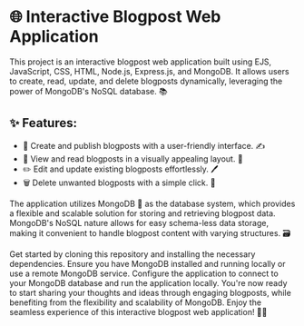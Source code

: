 <h1>🌐 Interactive Blogpost Web Application</h1>
<p>This project is an interactive blogpost web application built using EJS, JavaScript, CSS, HTML, Node.js, Express.js, and MongoDB. It allows users to create, read, update, and delete blogposts dynamically, leveraging the power of MongoDB's NoSQL database. 📚</p>
<h2>✨ Features:</h2>
<ul>
  <li>📝 Create and publish blogposts with a user-friendly interface. ✍️</li>
  <li>👀 View and read blogposts in a visually appealing layout. 📖</li>
  <li>✏️ Edit and update existing blogposts effortlessly. 🖊️</li>
  <li>🗑️ Delete unwanted blogposts with a simple click. 🚮</li>
</ul>
<p>The application utilizes MongoDB 🍃 as the database system, which provides a flexible and scalable solution for storing and retrieving blogpost data. MongoDB's NoSQL nature allows for easy schema-less data storage, making it convenient to handle blogpost content with varying structures. 🗃️</p>
<p>Get started by cloning this repository and installing the necessary dependencies. Ensure you have MongoDB installed and running locally or use a remote MongoDB service. Configure the application to connect to your MongoDB database and run the application locally. You're now ready to start sharing your thoughts and ideas through engaging blogposts, while benefiting from the flexibility and scalability of MongoDB. Enjoy the seamless experience of this interactive blogpost web application! 🚀🌟</p>
